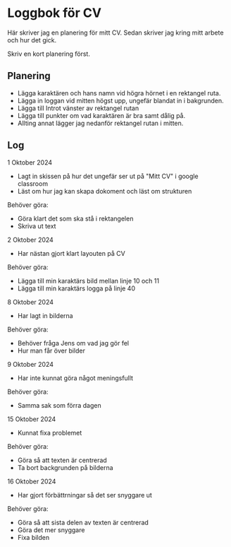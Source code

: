 # Loggbok för CV

Här skriver jag en planering för mitt CV.
Sedan skriver jag kring mitt arbete och hur det gick.

Skriv en kort planering först.

## Planering

* Lägga karaktären och hans namn vid högra hörnet i en rektangel ruta.
* Lägga in loggan vid mitten högst upp, ungefär blandat in i bakgrunden.
* Lägga till Introt vänster av rektangel rutan
* Lägga till punkter om vad karaktären är bra samt dålig på.
* Allting annat lägger jag nedanför rektangel rutan i mitten.


## Log

1 Oktober 2024
- Lagt in skissen på hur det ungefär ser ut på "Mitt CV" i google classroom
- Läst om hur jag kan skapa dokoment och läst om strukturen

Behöver göra:
- Göra klart det som ska stå i rektangelen
- Skriva ut text


2 Oktober 2024
- Har nästan gjort klart layouten på CV

Behöver göra:
- Lägga till min karaktärs bild mellan linje 10 och 11
- Lägga till min karaktärs logga på linje 40

8 Oktober 2024
- Har lagt in bilderna

Behöver göra:
- Behöver fråga Jens om vad jag gör fel
- Hur man får över bilder


9 Oktober 2024
- Har inte kunnat göra något meningsfullt

Behöver göra:
- Samma sak som förra dagen



15 Oktober 2024
- Kunnat fixa problemet

Behöver göra:
- Göra så att texten är centrerad
- Ta bort backgrunden på bilderna


16 Oktober 2024
- Har gjort förbättrningar så det ser snyggare ut

Behöver göra:
- Göra så att sista delen av texten är centrerad
- Göra det mer snyggare
- Fixa bilden

